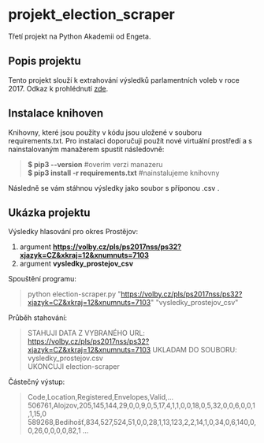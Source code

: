 # projekt_election_scraper
Třetí projekt na Python Akademii od Engeta.

## Popis projektu
Tento projekt slouží k extrahování výsledků parlamentních voleb v roce 2017. Odkaz k prohlédnutí [zde](https://volby.cz/pls/ps2017nss/ps3?xjazyk=CZ).
## Instalace knihoven
Knihovny, které jsou použity v kódu jsou uložené v souboru requirements.txt. Pro instalaci doporučuji použít nové virtuální prostředí a s nainstalovaným manažerem spustit následovně:

> ****$ pip3 --version****                     #overim verzi manazeru  
> ****$ pip3 install -r requirements.txt****   #nainstalujeme knihovny

Následně se vám stáhnou výsledky jako soubor s příponou .csv .
## Ukázka projektu
Výsledky hlasování pro okres Prostějov:  
1. argument **https://volby.cz/pls/ps2017nss/ps32?xjazyk=CZ&xkraj=12&xnumnuts=7103**
2. argument  **vysledky_prostejov_csv**

Spouštění programu:  

>python election-scraper.py "https://volby.cz/pls/ps2017nss/ps32?xjazyk=CZ&xkraj=12&xnumnuts=7103" "vysledky_prostejov_csv"

Průběh stahování:
>STAHUJI DATA Z VYBRANÉHO URL: https://volby.cz/pls/ps2017nss/ps32?xjazyk=CZ&xkraj=12&xnumnuts=7103
>UKLADAM DO SOUBORU: vysledky_prostejov.csv  
>UKONCUJI election-scraper

Částečný výstup:
>Code,Location,Registered,Envelopes,Valid,...
506761,Alojzov,205,145,144,29,0,0,9,0,5,17,4,1,1,0,0,18,0,5,32,0,0,6,0,0,1,1,15,0
589268,Bedihošť,834,527,524,51,0,0,28,1,13,123,2,2,14,1,0,34,0,6,140,0,0,26,0,0,0,0,82,1
>...




